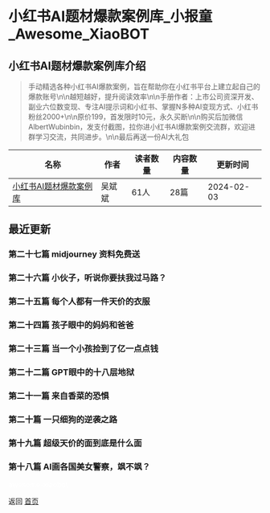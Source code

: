 # 小红书AI题材爆款案例库_小报童_Awesome_XiaoBOT

## 小红书AI题材爆款案例库介绍
> 手动精选各种小红书AI爆款案例，旨在帮助你在小红书平台上建立起自己的爆款账号\n\n越短越好，提升阅读效率\n\n手册作者：上市公司资深开发、副业六位数变现、专注AI提示词和小红书、掌握N多种AI变现方式、小红书粉丝2000+\n\n原价199，首发限时10元，永久买断\n\n购买后加微信AlbertWubinbin，发支付截图，拉你进小红书AI爆款案例交流群，欢迎进群学习交流，共同进步。\n\n最后再送一份AI大礼包  
  


|名称|作者|读者数量|内容数量|更新时间|
|---|---|---|---|---|
|[小红书AI题材爆款案例库](https://xiaobot.net/p/xiaohongshu-ai?refer=9c3f1c95-a052-465a-9902-f6d75080262a)|吴斌斌|61人|28篇|2024-02-03|

## 最近更新
### 第二十七篇 midjourney 资料免费送

### 第二十六篇 小伙子，听说你要扶我过马路？

### 第二十五篇 每个人都有一件天价的衣服

### 第二十四篇 孩子眼中的妈妈和爸爸

### 第二十三篇 当一个小孩捡到了亿一点点钱

### 第二十二篇 GPT眼中的十八层地狱

### 第二十一篇 来自香菜的恐惧

### 第二十篇 一只细狗的逆袭之路

### 第十九篇 超级天价的面到底是什么面

### 第十八篇 AI画各国美女警察，飒不飒？


<a href="https://github.com/Reno9527/awesome-xiaobot" style="color: white; text-decoration: none;">awesome-xiaobot</a>

返回 [首页](../README.md)
